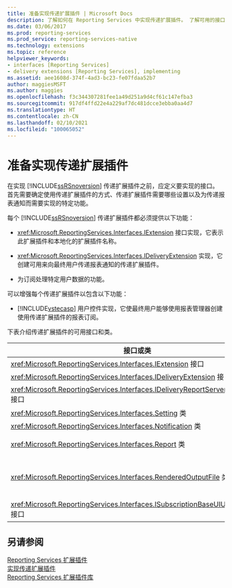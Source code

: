 ```yaml
---
title: 准备实现传递扩展插件 | Microsoft Docs
description: 了解如何在 Reporting Services 中实现传递扩展插件。 了解可用的接口和类以及所需功能和可选功能。
ms.date: 03/06/2017
ms.prod: reporting-services
ms.prod_service: reporting-services-native
ms.technology: extensions
ms.topic: reference
helpviewer_keywords:
- interfaces [Reporting Services]
- delivery extensions [Reporting Services], implementing
ms.assetid: aee1608d-374f-4ad3-bc23-fe07fdaa52b7
author: maggiesMSFT
ms.author: maggies
ms.openlocfilehash: f3c344307281fee1a49d251a9d4cf61c147efba3
ms.sourcegitcommit: 917df4ffd22e4a229af7dc481dcce3ebba0aa4d7
ms.translationtype: HT
ms.contentlocale: zh-CN
ms.lasthandoff: 02/10/2021
ms.locfileid: "100065052"
---
```

# <a name="preparing-to-implement-a-delivery-extension"></a>准备实现传递扩展插件
  在实现 [!INCLUDE[ssRSnoversion](../../../includes/ssrsnoversion-md.md)] 传递扩展插件之前，应定义要实现的接口。 首先需要确定使用传递扩展插件的方式、传递扩展插件需要哪些设置以及为传递报表通知而需要实现的特定功能。  
  
 每个 [!INCLUDE[ssRSnoversion](../../../includes/ssrsnoversion-md.md)] 传递扩展插件都必须提供以下功能：  
  
-   <xref:Microsoft.ReportingServices.Interfaces.IExtension> 接口实现，它表示此扩展插件和本地化的扩展插件名称。  
  
-   <xref:Microsoft.ReportingServices.Interfaces.IDeliveryExtension> 实现，它创建可用来向最终用户传递报表通知的传递扩展插件。  
  
-   为订阅处理特定用户数据的功能。  
  
 可以增强每个传递扩展插件以包含以下功能：  
  
-   [!INCLUDE[vstecasp](../../../includes/vstecasp-md.md)] 用户控件实现，它使最终用户能够使用报表管理器创建使用传递扩展插件的报表订阅。  
  
 下表介绍传递扩展插件的可用接口和类。  
  
|接口或类|说明|  
|------------------------|-----------------|  
|<xref:Microsoft.ReportingServices.Interfaces.IExtension> 接口|表示 [!INCLUDE[ssRSnoversion](../../../includes/ssrsnoversion-md.md)] 中的一个扩展插件。|  
|<xref:Microsoft.ReportingServices.Interfaces.IDeliveryExtension> 接口|表示 [!INCLUDE[ssRSnoversion](../../../includes/ssrsnoversion-md.md)] 中的一个传递扩展插件。|  
|<xref:Microsoft.ReportingServices.Interfaces.IDeliveryReportServerInformation> 接口|包含传递扩展插件所需的有关报表服务器的信息（例如，可用呈现扩展插件的列表）。|  
|<xref:Microsoft.ReportingServices.Interfaces.Setting> 类|表示扩展插件的设置。|  
|<xref:Microsoft.ReportingServices.Interfaces.Notification> 类|包含传递扩展插件用于传递报表的订阅信息。|  
|<xref:Microsoft.ReportingServices.Interfaces.Report> 类|表示报表特定的信息以及使传递扩展插件能够向用户传递报表的方法。|  
|<xref:Microsoft.ReportingServices.Interfaces.RenderedOutputFile> 类|表示来自呈现扩展插件的输出。 <xref:Microsoft.ReportingServices.Interfaces.RenderedOutputFile> 对象包含关联的文件名和类型信息，传递扩展插件需要这些信息以处理由呈现扩展插件返回的流。|  
|<xref:Microsoft.ReportingServices.Interfaces.ISubscriptionBaseUIUserControl> 接口|一个用户控件，表示在报表管理器中从用户检索传递扩展插件特定的订阅信息的方法（例如，电子邮件地址或指向文件共享的路径）。|  
  
## <a name="see-also"></a>另请参阅  
 [Reporting Services 扩展插件](../../../reporting-services/extensions/reporting-services-extensions.md)   
 [实现传递扩展插件](../../../reporting-services/extensions/delivery-extension/implementing-a-delivery-extension.md)   
 [Reporting Services 扩展插件库](../../../reporting-services/extensions/reporting-services-extension-library.md)  
  
  
